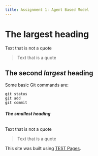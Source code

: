 ```yaml
---
title: Assignment 1: Agent Based Model
---
```


# The **largest** heading
Text that is not a quote

> Text that is a quote

## The second *largest* heading
Some basic Git commands are:

```
git status
git add
git commit
```

###### **The _smallest_ heading**
Text that is not a quote

> Text that is a quote

This site was built using [TEST Pages](https://pages.github.com/).
